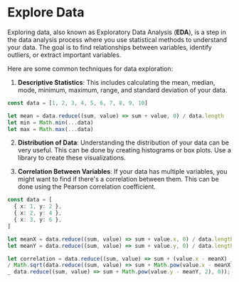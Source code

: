 # Explore Data

Exploring data, also known as Exploratory Data Analysis (**EDA**), is a step in the
data analysis process where you use statistical methods to understand your data.
The goal is to find relationships between variables, identify outliers, or
extract important variables.

Here are some common techniques for data exploration:

1. **Descriptive Statistics**: This includes calculating the mean, median, mode,
   minimum, maximum, range, and standard deviation of your data.

```ts
const data = [1, 2, 3, 4, 5, 6, 7, 8, 9, 10]

let mean = data.reduce((sum, value) => sum + value, 0) / data.length
let min = Math.min(...data)
let max = Math.max(...data)
```

2. **Distribution of Data**: Understanding the distribution of your data can be very
   useful. This can be done by creating histograms or box plots. Use a library
   to create these visualizations.

3. **Correlation Between Variables**: If your data has multiple variables, you might
   want to find if there's a correlation between them. This can be done using the
   Pearson correlation coefficient.

```ts
const data = [
  { x: 1, y: 2 },
  { x: 2, y: 4 },
  { x: 3, y: 6 },
]

let meanX = data.reduce((sum, value) => sum + value.x, 0) / data.length;
let meanY = data.reduce((sum, value) => sum + value.y, 0) / data.length;

let correlation = data.reduce((sum, value) => sum + (value.x - meanX) _ (value.y - meanY), 0)
/ Math.sqrt(data.reduce((sum, value) => sum + Math.pow(value.x - meanX, 2), 0)
_ data.reduce((sum, value) => sum + Math.pow(value.y - meanY, 2), 0));
```
